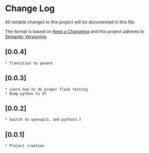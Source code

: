 # Change Log
All notable changes to this project will be documented in this file.

The format is based on [Keep a Changelog](http://keepachangelog.com/)
and this project adheres to [Semantic Versioning](http://semver.org/).

## [0.0.4]
    * Transition to gevent

## [0.0.3]
    * Learn how to do proper flask testing
    * Bump python to 37

## [0.0.2]
    * Switch to openapi3, and python3.7

## [0.0.1]
    * Project creation
